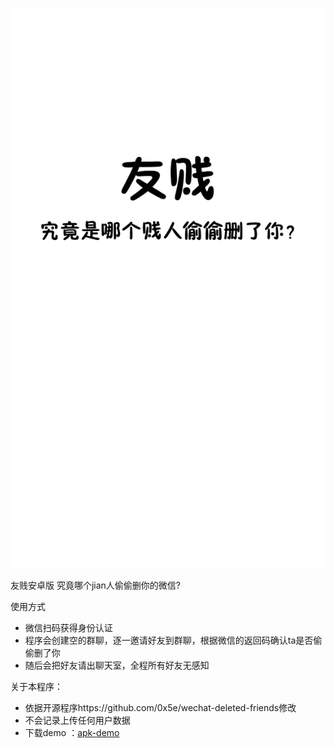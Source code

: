 ![image](https://github.com/diaochunmeng/iFriendIdentification/blob/master/demo/launch.png)


友贱安卓版 究竟哪个jian人偷偷删你的微信?

使用方式
* 微信扫码获得身份认证
* 程序会创建空的群聊，逐一邀请好友到群聊，根据微信的返回码确认ta是否偷偷删了你
* 随后会把好友请出聊天室，全程所有好友无感知


关于本程序：
* 依据开源程序https://github.com/0x5e/wechat-deleted-friends修改
* 不会记录上传任何用户数据
* 下载demo ：[apk-demo](https://github.com/diaochunmeng/iFriendIdentification/blob/master/demo/友贱.apk) 